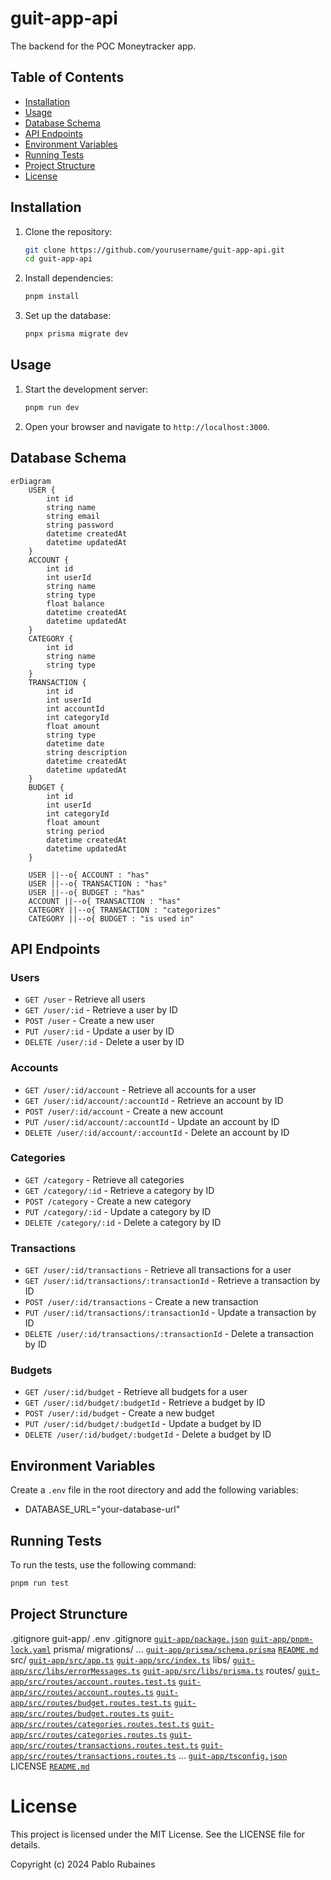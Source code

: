 # guit-app-api

The backend for the POC Moneytracker app.

## Table of Contents

- [Installation](#installation)
- [Usage](#usage)
- [Database Schema](#database-schema) 
- [API Endpoints](#api-endpoints)
- [Environment Variables](#environment-variables)
- [Running Tests](#running-tests)
- [Project Structure](#project-structure)
- [License](#license)

## Installation

1. Clone the repository:
    ```sh
    git clone https://github.com/yourusername/guit-app-api.git
    cd guit-app-api
    ```

2. Install dependencies:
    ```sh
    pnpm install
    ```

3. Set up the database:
    ```sh
    pnpx prisma migrate dev
    ```

## Usage

1. Start the development server:
    ```sh
    pnpm run dev
    ```

2. Open your browser and navigate to `http://localhost:3000`.

## Database Schema
```mermaid
erDiagram
    USER {
        int id
        string name
        string email
        string password
        datetime createdAt
        datetime updatedAt
    }
    ACCOUNT {
        int id
        int userId
        string name
        string type
        float balance
        datetime createdAt
        datetime updatedAt
    }
    CATEGORY {
        int id
        string name
        string type
    }
    TRANSACTION {
        int id
        int userId
        int accountId
        int categoryId
        float amount
        string type
        datetime date
        string description
        datetime createdAt
        datetime updatedAt
    }
    BUDGET {
        int id
        int userId
        int categoryId
        float amount
        string period
        datetime createdAt
        datetime updatedAt
    }

    USER ||--o{ ACCOUNT : "has"
    USER ||--o{ TRANSACTION : "has"
    USER ||--o{ BUDGET : "has"
    ACCOUNT ||--o{ TRANSACTION : "has"
    CATEGORY ||--o{ TRANSACTION : "categorizes"
    CATEGORY ||--o{ BUDGET : "is used in"
```

## API Endpoints

### Users
- `GET /user` - Retrieve all users
- `GET /user/:id` - Retrieve a user by ID
- `POST /user` - Create a new user
- `PUT /user/:id` - Update a user by ID
- `DELETE /user/:id` - Delete a user by ID

### Accounts
- `GET /user/:id/account` - Retrieve all accounts for a user
- `GET /user/:id/account/:accountId` - Retrieve an account by ID
- `POST /user/:id/account` - Create a new account
- `PUT /user/:id/account/:accountId` - Update an account by ID
- `DELETE /user/:id/account/:accountId` - Delete an account by ID

### Categories
- `GET /category` - Retrieve all categories
- `GET /category/:id` - Retrieve a category by ID
- `POST /category` - Create a new category
- `PUT /category/:id` - Update a category by ID
- `DELETE /category/:id` - Delete a category by ID

### Transactions
- `GET /user/:id/transactions` - Retrieve all transactions for a user
- `GET /user/:id/transactions/:transactionId` - Retrieve a transaction by ID
- `POST /user/:id/transactions` - Create a new transaction
- `PUT /user/:id/transactions/:transactionId` - Update a transaction by ID
- `DELETE /user/:id/transactions/:transactionId` - Delete a transaction by ID

### Budgets
- `GET /user/:id/budget` - Retrieve all budgets for a user
- `GET /user/:id/budget/:budgetId` - Retrieve a budget by ID
- `POST /user/:id/budget` - Create a new budget
- `PUT /user/:id/budget/:budgetId` - Update a budget by ID
- `DELETE /user/:id/budget/:budgetId` - Delete a budget by ID

## Environment Variables

Create a `.env` file in the root directory and add the following variables:
* DATABASE_URL="your-database-url"

## Running Tests

To run the tests, use the following command:

```sh
pnpm run test
```

## Project Struncture

.gitignore
guit-app/
    .env
    .gitignore
    [`guit-app/package.json`](guit-app/package.json )
    [`guit-app/pnpm-lock.yaml`](guit-app/pnpm-lock.yaml )
    prisma/
        migrations/
            ...
        [`guit-app/prisma/schema.prisma`](guit-app/prisma/schema.prisma )
    [`README.md`](README.md )
    src/
        [`guit-app/src/app.ts`](guit-app/src/app.ts )
        [`guit-app/src/index.ts`](guit-app/src/index.ts )
        libs/
            [`guit-app/src/libs/errorMessages.ts`](guit-app/src/libs/errorMessages.ts )
            [`guit-app/src/libs/prisma.ts`](guit-app/src/libs/prisma.ts )
        routes/
            [`guit-app/src/routes/account.routes.test.ts`](guit-app/src/routes/account.routes.test.ts )
            [`guit-app/src/routes/account.routes.ts`](guit-app/src/routes/account.routes.ts )
            [`guit-app/src/routes/budget.routes.test.ts`](guit-app/src/routes/budget.routes.test.ts )
            [`guit-app/src/routes/budget.routes.ts`](guit-app/src/routes/budget.routes.ts )
            [`guit-app/src/routes/categories.routes.test.ts`](guit-app/src/routes/categories.routes.test.ts )
            [`guit-app/src/routes/categories.routes.ts`](guit-app/src/routes/categories.routes.ts )
            [`guit-app/src/routes/transactions.routes.test.ts`](guit-app/src/routes/transactions.routes.test.ts )
            [`guit-app/src/routes/transactions.routes.ts`](guit-app/src/routes/transactions.routes.ts )
            ...
    [`guit-app/tsconfig.json`](guit-app/tsconfig.json )
LICENSE
[`README.md`](README.md )

# License

This project is licensed under the MIT License. See the LICENSE file for details.

Copyright (c) 2024 Pablo Rubaines